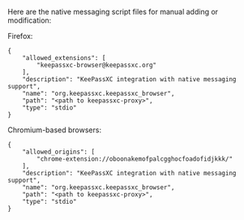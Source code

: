 Here are the native messaging script files for manual adding or modification:

Firefox:
```
{
    "allowed_extensions": [
        "keepassxc-browser@keepassxc.org"
    ],
    "description": "KeePassXC integration with native messaging support",
    "name": "org.keepassxc.keepassxc_browser",
    "path": "<path to keepassxc-proxy>",
    "type": "stdio"
}
```

Chromium-based browsers:
```
{
    "allowed_origins": [
        "chrome-extension://oboonakemofpalcgghocfoadofidjkkk/"
    ],
    "description": "KeePassXC integration with native messaging support",
    "name": "org.keepassxc.keepassxc_browser",
    "path": "<path to keepassxc-proxy>",
    "type": "stdio"
}

```